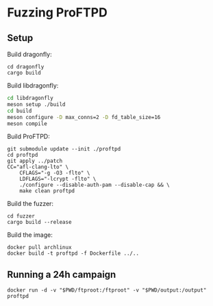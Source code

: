 # Fuzzing ProFTPD

## Setup
Build dragonfly:
```
cd dragonfly
cargo build
```

Build libdragonfly:
```sh
cd libdragonfly
meson setup ./build
cd build
meson configure -D max_conns=2 -D fd_table_size=16
meson compile
```

Build ProFTPD:
```
git submodule update --init ./proftpd
cd proftpd
git apply ../patch
CC="afl-clang-lto" \
    CFLAGS="-g -O3 -flto" \
    LDFLAGS="-lcrypt -flto" \
    ./configure --disable-auth-pam --disable-cap && \
    make clean proftpd
```

Build the fuzzer:
```
cd fuzzer
cargo build --release
```

Build the image:
```
docker pull archlinux
docker build -t proftpd -f Dockerfile ../..
```

## Running a 24h campaign
```
docker run -d -v "$PWD/ftproot:/ftproot" -v "$PWD/output:/output" proftpd
```
